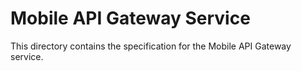 # Mobile API Gateway Service

This directory contains the specification for the Mobile API Gateway service.